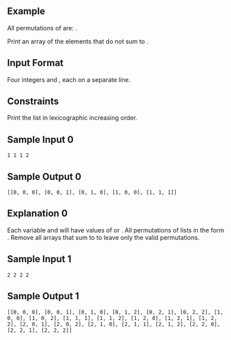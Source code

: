 
## Example




All permutations of  are:
.

Print an array of the elements that do not sum to .


## Input Format

Four integers  and , each on a separate line.

## Constraints

Print the list in lexicographic increasing order.

## Sample Input 0

`1
1
1
2`
## Sample Output 0

`[[0, 0, 0], [0, 0, 1], [0, 1, 0], [1, 0, 0], [1, 1, 1]]`
## Explanation 0

Each variable  and  will have values of  or . All permutations of lists in the form .
Remove all arrays that sum to  to leave only the valid permutations.

## Sample Input 1

`2
2
2
2`
## Sample Output 1

`[[0, 0, 0], [0, 0, 1], [0, 1, 0], [0, 1, 2], [0, 2, 1], [0, 2, 2], [1, 0, 0], [1, 0, 2], [1, 1, 1], [1, 1, 2], [1, 2, 0], [1, 2, 1], [1, 2, 2], [2, 0, 1], [2, 0, 2], [2, 1, 0], [2, 1, 1], [2, 1, 2], [2, 2, 0], [2, 2, 1], [2, 2, 2]]`
